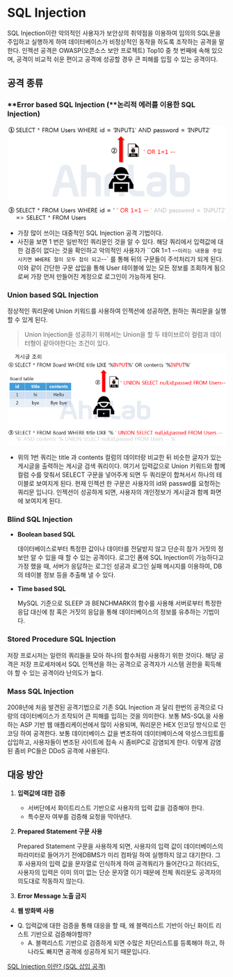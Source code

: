 # SQL Injection
SQL Injection이란 악의적인 사용자가 보안상의 취약점을 이용하여 임의의 SQL문을 주입하고 실행하게 하여 데이터베이스가 비정상적인 동작을 하도록 조작하는 공격을 말한다. 인젝션 공격은 OWASP(오픈소스 보안 프로젝트) Top10 중 첫 번째에 속해 있으며, 공격이 비교적 쉬운 편이고 공격에 성공할 경우 큰 피해를 입힐 수 있는 공격이다.

## 공격 종류

### **Error based SQL Injection (**논리적 에러를 이용한 SQL Injection)

![Untitled](./img/error%20based%20SQL%20Injection.png)

- 가장 많이 쓰이는 대중적인 SQL Injection 공격 기법이다.
- 사진을 보면 1 번은 일반적인 쿼리문인 것을 알 수 있다. 해당 쿼리에서 입력값에 대한 검증이 없다는 것을 확인하고 악의적인 사용자가 ``OR 1=1 --` 이라는 내용을 주입시키면 WHERE 절이 모두 참이 되고 `--` 를 통해 뒤의 구문들이 주석처리가 되게 된다. 이와 같이 간단한 구문 삽입을 통해 User 테이블에 있는 모든 정보를 조회하게 됨으로써 가장 먼저 만들어진 계정으로 로그인이 가능하게 된다.

### **Union based SQL Injection**

정상적인 쿼리문에 Union 키워드를 사용하여 인젝션에 성공하면, 원하는 쿼리문을 실행할 수 있게 된다.

> Union Injection을 성공하기 위해서는 Union을 할 두 테이브르이 컬럼과 데이터형이 같아야한다는 조건이 있다.
>

![Untitled](./img/union%20based%20SQL%20Injection.png)

- 위의 1번 쿼리는 title 과 contents 컬럼의 데이터랑 비교한 뒤 비슷한 글자가 있는 게시글을 출력하는 게시글 검색 쿼리이다.  여기서 입력값으로 Union 키워드와 함께 컬럼 수를 맞춰서 SELECT 구문을 넣어주게 되면 두 쿼리문이 합쳐서서 하나의 테이블로 보여지게 된다. 현재 인젝션 한 구문은 사용자의 id와 passwd를 요청하는 쿼리문 입니다. 인젝션이 성공하게 되면, 사용자의 개인정보가 게시글과 함께 화면에 보여지게 된다.

### **Blind SQL Injection**

- **Boolean based SQL**

  데이터베이스로부터 특정한 값이나 데이터를 전달받지 않고 단순히 참가 거짓의 정보만 알 수 있을 때 할 수 있는 공격이다. 로그인 폼에 SQL Injection이 가능하다고 가정 했을 때, 서버가 응답하는 로그인 성공과 로그인 실패 메시지를 이용하여, DB의 테이블 정보 등을 추출해 낼 수 있다.

- **Time based SQL**

  MySQL 기준으로 SLEEP 과 BENCHMARK의 함수를 사용해 서버로부터 특정한 응답 대신에 참 혹은 거짓의 응답을 통해 데이터베이스의 정보를 유추하는 기법이다.


### **Stored Procedure SQL Injection**

저장 프로시저는 일련의 쿼리들을 모아 하나의 함수처럼 사용하기 위한 것이다. 해당 공격은 저장 프로세저에서 SQL 인젝션을 하는 공격으로 공격자가 시스템 권한을 획득해야 할 수 있는 공격이라 난의도가 높다.

### Mass SQL Injection

2008년에 처음 발견된 공격기법으로 기존 SQL Injection 과 달리 한번의 공격으로 다량의 데이터베이스가 조작되어 큰 피해를 입히는 것을 의미한다. 보통 MS-SQL을 사용하는 ASP 기반 웹 애플리케이션에서 많이 사용되며, 쿼리문은 HEX 인코딩 방식으로 인코딩 하여 공격한다. 보통 데이터베이스 값을 변조하여 데이터베이스에 악성스크립트를 삽입하고, 사용자들이 변조된 사이트에 접속 시 좀비PC로 감염되게 한다. 이렇게 감염된 좀비 PC들은 DDoS 공격에 사용된다.

## 대응 방안

1. **입력값에 대한 검증**
    - 서버단에서 화이트리스트 기반으로 사용자의 입력 값을 검증해야 한다.
    - 특수문자 여부를 검증해 요청을 막아낸다.
2. **Prepared Statement 구문 사용**

   Prepared Statement 구문을 사용하게 되면, 사용자의 입력 값이 데이터베이스의 파라미터로 들어가기 전에DBMS가 미리 컴파일 하여 실행하지 않고 대기한다. 그 후 사용자의 입력 값을 문자열로 인식하게 하여 공격쿼리가 들어간다고 하더라도, 사용자의 입력은 이미 의미 없는 단순 문자열 이기 때문에 전체 쿼리문도 공격자의 의도대로 작동하지 않는다.

3. **Error Message 노출 금지**
4. **웹 방화벽 사용**

- Q. 입력값에 대한 검증을 통해 대응을 할 때, 왜 블랙리스트 기반이 아닌 화이트 리스트 기반으로 검증해야할까?
    - A. 블랙리스트 기반으로 검증하게 되면 수많은 차단리스트를 등록해야 하고, 하나라도 빠지면 공격에 성공하게 되기 때문입니다.

[SQL Injection 이란? (SQL 삽입 공격)](https://noirstar.tistory.com/264)
